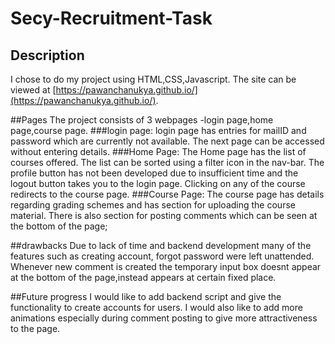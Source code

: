 # Secy-Recruitment-Task

## Description
I chose to do my project using HTML,CSS,Javascript. The site can be viewed at [https://pawanchanukya.github.io/](https://pawanchanukya.github.io/).

##Pages
The project consists of 3 webpages -login page,home page,course page.
###login page:
login page has entries for mailID and password which are currently not available.
The next page can be accessed without entering details.
###Home Page:
The Home page has the list of courses offered. The list can be sorted using a filter icon in the nav-bar.
The profile button has not been developed due to insufficient time and the logout button takes you to the login page.
Clicking on any of the course redirects to the course page.
###Course Page:
The course page has details regarding grading schemes and has section for uploading the course material.
There is also section for posting comments which can be seen at the bottom of the page;

##drawbacks
Due to lack of time and backend development many of the features such as creating account, forgot password were left unattended.
Whenever new comment is created the temporary input box doesnt appear at the bottom of the page,instead appears at certain fixed place.

##Future progress
I would like to add backend script and give the functionality to create accounts for users.
I would also like to add more animations especially during comment posting to give more attractiveness to the page.
